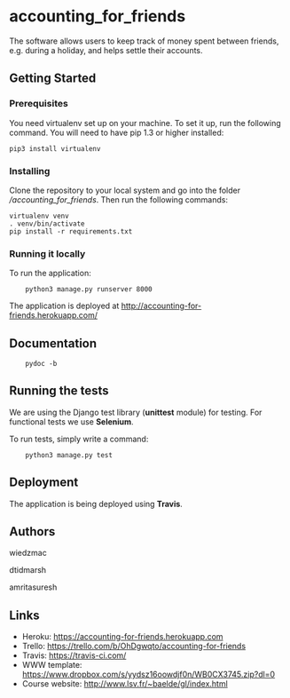 # accounting_for_friends
The software allows users to keep track of money spent between friends, e.g. during a holiday, and helps settle their accounts.
## Getting Started

### Prerequisites

You need virtualenv set up on your machine.
To set it up, run the following command. You will need to have pip 1.3 or higher installed:

    pip3 install virtualenv

### Installing

Clone the repository to your local system and go into the folder _/accounting_for_friends_.
Then run the following commands:

    virtualenv venv
    . venv/bin/activate
    pip install -r requirements.txt
    
### Running it locally

To run the application:

        python3 manage.py runserver 8000
        
The application is deployed at http://accounting-for-friends.herokuapp.com/

## Documentation

        pydoc -b

## Running the tests

We are using the Django test library (**unittest** module) for testing.
For functional tests we use **Selenium**.

To run tests, simply write a command:

        python3 manage.py test


## Deployment

The application is being deployed using **Travis**.

## Authors

wiedzmac

dtidmarsh

amritasuresh

## Links

* Heroku: https://accounting-for-friends.herokuapp.com
* Trello: https://trello.com/b/OhDgwqto/accounting-for-friends
* Travis: https://travis-ci.com/
* WWW template: https://www.dropbox.com/s/yydsz16oowdjf0n/WB0CX3745.zip?dl=0
* Course website: http://www.lsv.fr/~baelde/gl/index.html
